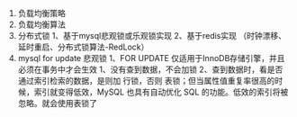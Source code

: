 1. 负载均衡策略
2. 负载均衡算法
3. 分布式锁
    1、基于mysql悲观锁或乐观锁实现
    2、基于redis实现
        （时钟漂移、延时重启、分布式锁算法-RedLock）
4. mysql for update 悲观锁
    1、FOR UPDATE 仅适用于InnoDB存储引擎，并且必须在事务中才会生效
    1、没有查到数据，不会加锁
    2、查到数据时，看是否通过索引检索的数据，是则加 行锁，否则 表锁；但当属性值重复率很高的时候，索引就变得低效，MySQL 也具有自动优化 SQL 的功能。低效的索引将被忽略。就会使用表锁了